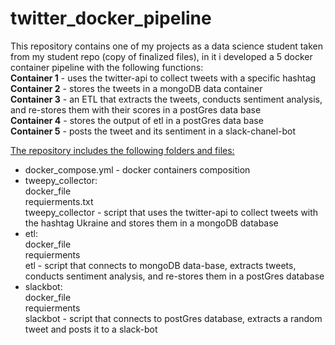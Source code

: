 # twitter_docker_pipeline

This repository contains one of my projects as a data science student taken from my student repo (copy of finalized files), in it i developed a 5 docker container pipeline with the following functions:<br />
**Container 1** - uses the twitter-api to collect tweets with a specific hashtag<br />
**Container 2** - stores the tweets in a mongoDB data container<br />
**Container 3** - an ETL that extracts the tweets, conducts sentiment analysis, and re-stores them with their scores in a postGres data base<br />
**Container 4** - stores the output of etl in a postGres data base<br />
**Container 5** - posts the tweet and its sentiment in a slack-chanel-bot<br />


<ins>The repository includes the following folders and files:</ins>
* docker_compose.yml - docker containers composition
* tweepy_collector:<br />
  docker_file<br />
  requierments.txt<br />
  tweepy_collector - script that uses the twitter-api to collect tweets with the hashtag Ukraine and stores them in a mongoDB database
* etl:<br />
  docker_file<br />
  requierments<br />
  etl - script that connects to mongoDB data-base, extracts tweets, conducts sentiment analysis, and re-stores them in a postGres database
* slackbot:<br />
  docker_file<br />
  requierments<br />
  slackbot - script that connects to postGres database, extracts a random tweet and posts it to a slack-bot 
